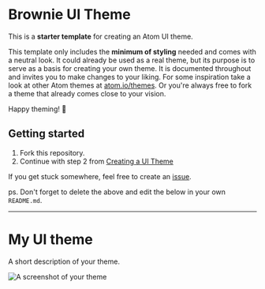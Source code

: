 # Brownie UI Theme

This is a __starter template__ for creating an Atom UI theme.

This template only includes the __minimum of styling__ needed and comes with a neutral look. It could already be used as a real theme, but its purpose is to serve as a basis for creating your own theme. It is documented throughout and invites you to make changes to your liking. For some inspiration take a look at other Atom themes at [atom.io/themes](https://atom.io/themes/). Or you're always free to fork a theme that already comes close to your vision.

Happy theming! 🚀


## Getting started

1. Fork this repository.
2. Continue with step 2 from [Creating a UI Theme](http://flight-manual.atom.io/hacking-atom/sections/creating-a-theme/#creating-a-ui-theme)

If you get stuck somewhere, feel free to create an [issue](https://github.com/atom-community/ui-theme-template/issues/new).

ps. Don't forget to delete the above and edit the below in your own `README.md`.


---


# My UI theme

A short description of your theme.

![A screenshot of your theme](https://cloud.githubusercontent.com/assets/378023/8842525/4215f26c-3136-11e5-9d94-d2c078a05d24.png)
